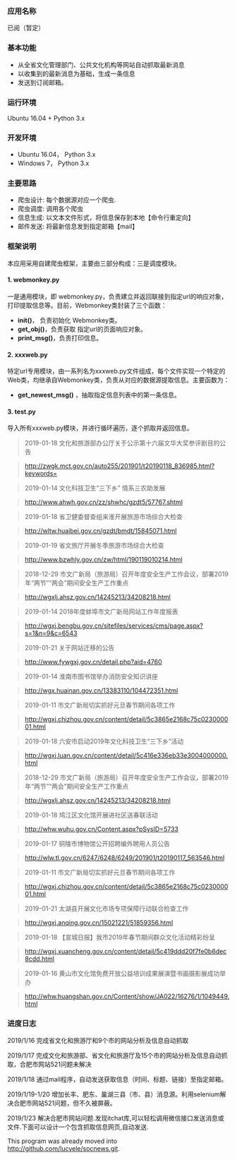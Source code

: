 ### 应用名称
已阅（暂定）

### 基本功能
- 从全省文化管理部门、公共文化机构等网站自动抓取最新消息
- 以收集到的最新消息为基础，生成一条信息
- 发送到订阅邮箱。

### 运行环境
Ubuntu 16.04 + Python 3.x

### 开发环境
- Ubuntu 16.04， Python 3.x
- Windows 7， Python 3.x

### 主要思路
- 爬虫设计: 每个数据源对应一个爬虫.
- 爬虫调度: 调用各个爬虫
- 信息生成: 以文本文件形式，将信息保存到本地【命令行重定向】
- 邮件发送: 将最新信息发到指定邮箱【mail】


### 框架说明

本应用采用自建爬虫框架，主要由三部分构成：三是调度模块。

#### 1. webmonkey.py  
一是通用模块，即 webmonkey.py，负责建立并返回联接到指定url的响应对象，打印提取信息等。目前，Webmonkey类封装了三个函数：
- **init()**， 负责初始化 Webmonkey类。
- **get_obj()**，负责获取 指定url的页面响应对象。
- **print_msg()**，负责打印信息。

#### 2. xxxweb.py
特定url专用模块，由一系列名为xxxweb.py文件组成，每个文件实现一个特定的Web类，均继承自Webmonkey类，负责从对应的数据源提取信息。主要函数为：

- **get_newest_msg()** ，抽取指定信息列表中的第一条信息。

#### 3. test.py

导入所有xxxweb.py模块，并进行循环遍历，逐个抓取并返回信息。

>2019-01-18 文化和旅游部办公厅关于公示第十六届文华大奖参评剧目的公告

>http://zwgk.mct.gov.cn/auto255/201901/t20190118_836985.html?keywords=

>2019-01-14 文化科技卫生“三下乡” 情系三农助发展

>http://www.ahwh.gov.cn/zz/shwhc/gzdt5/57767.shtml

>2019-01-18 省卫健委督查组来淮开展旅游市场综合大检查

>http://wltw.huaibei.gov.cn/gzdt/bmdt/15845071.html

>2019-01-19 省文旅厅开展冬季旅游市场综合大检查

>http://www.bzwhly.gov.cn/zw/html/190119010214.html

>2018-12-29 市文广新局（旅游局）召开年度安全生产工作会议，部署2019年“两节”“两会”期间安全生产工作重点

>http://wgxlj.ahsz.gov.cn/14245213/34208218.html

>2019-01-14 2018年度蚌埠市文广新局网站工作年度报表

>http://wgxj.bengbu.gov.cn/sitefiles/services/cms/page.aspx?s=1&n=9&c=6543

>2019-01-21 关于网站迁移的公告

>http://www.fywgxj.gov.cn/detail.php?aid=4760

>2019-01-14 淮南市图书馆举办消防安全知识讲座

>http://wgx.huainan.gov.cn/13383110/104472351.html

>2019-01-11 市文广新局切实抓好元旦春节期间各项工作

>http://wgxj.chizhou.gov.cn/content/detail/5c3865e2168c75c023000001.html

>2019-01-18 六安市启动2019年文化科技卫生“三下乡”活动

>http://wgxj.luan.gov.cn/content/detail/5c416e336eb33e3004000000.html

>2018-12-29 市文广新局（旅游局）召开年度安全生产工作会议，部署2019年“两节”“两会”期间安全生产工作重点

>http://wgxlj.ahsz.gov.cn/14245213/34208218.html

>2019-01-18 鸠江区文化馆开展进社区送春联活动

>http://whw.wuhu.gov.cn/Content.aspx?pSysID=5733

>2019-01-17 铜陵市博物馆公开招聘编外聘用人员公告

>http://wlw.tl.gov.cn/6247/6248/6249/201901/t20190117_563546.html

>2019-01-11 市文广新局切实抓好元旦春节期间各项工作

>http://wgxj.chizhou.gov.cn/content/detail/5c3865e2168c75c023000001.html

>2019-01-21 太湖县开展文化市场专项保障行动联合检查工作

>http://wgxj.anqing.gov.cn/15021221/51859356.html

>2019-01-18 【宣城日报】我市2019年春节期间群众文化活动精彩纷呈

>http://wgxj.xuancheng.gov.cn/content/detail/5c419ddd20f7fe0b6dec8cdd.html

>2019-01-16 黄山市文化馆免费开放公益培训成果展演暨书画摄影展成功举办

>http://whw.huangshan.gov.cn/Content/show/JA022/16276/1/1049449.html

### 进度日志

2019/1/16  完成省文化和旅游厅和9个市的网站分析及信息自动抓取

2019/1/17  完成文化和旅游部、省文化和旅游厅及15个市的网站分析及信息自动抓取，合肥市网站521问题未解决

2019/1/18  通过mail程序，自动发送获取信息（时间、标题、链接）至指定邮箱。

2019/1/19-1/20  增加长丰、肥东、巢湖三县（市、县）消息源。利用selenium解决合肥市网站521问题，但不久被屏蔽。

2019/1/23
解决合肥市网站问题.发现itchat库,可以轻松调用微信接口发送消息或文件.下面可以设计一个包含抓取信息网页,自动发送.


This program was already moved into http://github.com/lucyele/socnews.git.
